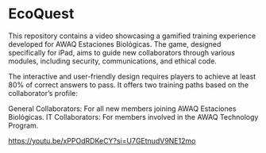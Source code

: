# EcoQuest

This repository contains a video showcasing a gamified training experience developed for AWAQ Estaciones Biológicas. The game, designed specifically for iPad, aims to guide new collaborators through various modules, including security, communications, and ethical code.

The interactive and user-friendly design requires players to achieve at least 80% of correct answers to pass. It offers two training paths based on the collaborator’s profile:

General Collaborators: For all new members joining AWAQ Estaciones Biológicas.
IT Collaborators: For members involved in the AWAQ Technology Program.

https://youtu.be/xPPOdRDKeCY?si=U7GEtnudV9NE12mo
